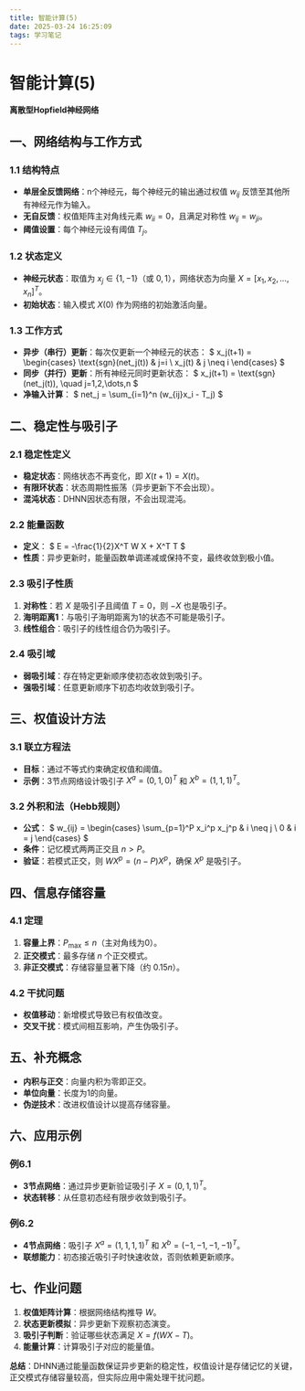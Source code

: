 ```yaml
---
title: 智能计算(5)
date: 2025-03-24 16:25:09
tags: 学习笔记
---
```

# 智能计算(5)

 **离散型Hopfield神经网络**

## 一、网络结构与工作方式

### 1.1 结构特点

- **单层全反馈网络**：n个神经元，每个神经元的输出通过权值 $w_{ij}$ 反馈至其他所有神经元作为输入。
- **无自反馈**：权值矩阵主对角线元素 $w_{ii}=0$，且满足对称性 $w_{ij}=w_{ji}$。
- **阈值设置**：每个神经元设有阈值 $T_j$。

### 1.2 状态定义
- **神经元状态**：取值为 $x_j \in \{1, -1\}$（或 $0, 1$），网络状态为向量 $X = [x_1, x_2, \dots, x_n]^T$。
- **初始状态**：输入模式 $X(0)$ 作为网络的初始激活向量。

### 1.3 工作方式
- **异步（串行）更新**：每次仅更新一个神经元的状态：
  $
  x_j(t+1) = \begin{cases} 
  \text{sgn}(net_j(t)) & j=i \\
  x_j(t) & j \neq i 
  \end{cases}
  $
- **同步（并行）更新**：所有神经元同时更新状态：
  $
  x_j(t+1) = \text{sgn}(net_j(t)), \quad j=1,2,\dots,n
  $
- **净输入计算**：
  $
  net_j = \sum_{i=1}^n (w_{ij}x_i - T_j)
  $


## 二、稳定性与吸引子
### 2.1 稳定性定义
- **稳定状态**：网络状态不再变化，即 $X(t+1) = X(t)$。
- **有限环状态**：状态周期性振荡（异步更新下不会出现）。
- **混沌状态**：DHNN因状态有限，不会出现混沌。

### 2.2 能量函数

- **定义**：
  $
  E = -\frac{1}{2}X^T W X + X^T T
  $
- **性质**：异步更新时，能量函数单调递减或保持不变，最终收敛到极小值。

### 2.3 吸引子性质
1. **对称性**：若 $X$ 是吸引子且阈值 $T=0$，则 $-X$ 也是吸引子。
2. **海明距离1**：与吸引子海明距离为1的状态不可能是吸引子。
3. **线性组合**：吸引子的线性组合仍为吸引子。

### 2.4 吸引域
- **弱吸引域**：存在特定更新顺序使初态收敛到吸引子。
- **强吸引域**：任意更新顺序下初态均收敛到吸引子。


## 三、权值设计方法
### 3.1 联立方程法
- **目标**：通过不等式约束确定权值和阈值。
- **示例**：3节点网络设计吸引子 $X^a=(0,1,0)^T$ 和 $X^b=(1,1,1)^T$。

### 3.2 外积和法（Hebb规则）
- **公式**：
  $
  w_{ij} = \begin{cases} 
  \sum_{p=1}^P x_i^p x_j^p & i \neq j \\
  0 & i = j 
  \end{cases}
  $
- **条件**：记忆模式两两正交且 $n > P$。
- **验证**：若模式正交，则 $WX^p = (n-P)X^p$，确保 $X^p$ 是吸引子。


## 四、信息存储容量
### 4.1 定理
1. **容量上界**：$P_{\text{max}} \leq n$（主对角线为0）。
2. **正交模式**：最多存储 $n$ 个正交模式。
3. **非正交模式**：存储容量显著下降（约 $0.15n$）。

### 4.2 干扰问题
- **权值移动**：新增模式导致已有权值改变。
- **交叉干扰**：模式间相互影响，产生伪吸引子。


## 五、补充概念
- **内积与正交**：向量内积为零即正交。
- **单位向量**：长度为1的向量。
- **伪逆技术**：改进权值设计以提高存储容量。


## 六、应用示例
### 例6.1
- **3节点网络**：通过异步更新验证吸引子 $X=(0,1,1)^T$。
- **状态转移**：从任意初态经有限步收敛到吸引子。

### 例6.2
- **4节点网络**：吸引子 $X^a=(1,1,1,1)^T$ 和 $X^b=(-1,-1,-1,-1)^T$。
- **联想能力**：初态接近吸引子时快速收敛，否则依赖更新顺序。


## 七、作业问题
1. **权值矩阵计算**：根据网络结构推导 $W$。
2. **状态更新模拟**：异步更新下观察初态演变。
3. **吸引子判断**：验证哪些状态满足 $X = f(WX - T)$。
4. **能量计算**：计算吸引子对应的能量值。


**总结**：DHNN通过能量函数保证异步更新的稳定性，权值设计是存储记忆的关键，正交模式存储容量较高，但实际应用中需处理干扰问题。